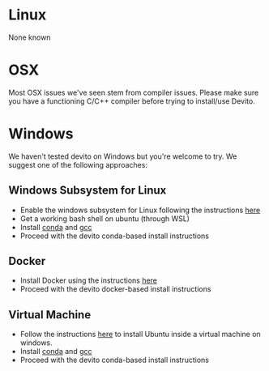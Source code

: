 # Linux
None known

# OSX
Most OSX issues we've seen stem from compiler issues. Please make sure you have a functioning C/C++ compiler before trying to install/use Devito. 

# Windows
We haven't tested devito on Windows but you're welcome to try. We suggest one of the following approaches:
## Windows Subsystem for Linux
* Enable the windows subsystem for Linux following the instructions [here](https://docs.microsoft.com/en-us/windows/wsl/install-win10)
* Get a working bash shell on ubuntu (through WSL)
* Install [conda](https://conda.io/docs/user-guide/install/linux.html) and [gcc](https://askubuntu.com/a/154406)
* Proceed with the devito conda-based install instructions

## Docker
* Install Docker using the instructions [here](https://docs.docker.com/v17.09/docker-for-windows/install/)
* Proceed with the devito docker-based install instructions

## Virtual Machine
* Follow the instructions [here](https://www.lifewire.com/install-ubuntu-linux-windows-10-steps-2202108) to install Ubuntu inside a virtual machine on windows. 
* Install [conda](https://conda.io/docs/user-guide/install/linux.html) and [gcc](https://askubuntu.com/a/154406)
* Proceed with the devito conda-based install instructions

